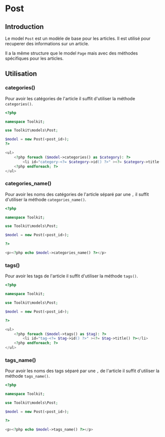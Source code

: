 # Post

## Introduction

Le model `Post` est un modèle de base pour les articles. Il est utilisé pour recuperer des informations sur un article.

Il a la même structure que le model `Page` mais avec des méthodes spécifiques pour les articles.

## Utilisation

### categories()

Pour avoir les catégories de l'article il suffit d'utiliser la méthode `categories()`.

```php
<?php

namespace Toolkit;

use Toolkit\models\Post;

$model = new Post(<post_id>);
?>

<ul>
    <?php foreach ($model->categories() as $category): ?>
        <li id="category-<?= $category->id() ?>" ><?= $category->title() ?></li>
    <?php endforeach; ?>
</ul>
```

### categories_name()

Pour avoir les noms des catégories de l'article séparé par une `,` il suffit d'utiliser la méthode `categories_name()`.

```php
<?php

namespace Toolkit;

use Toolkit\models\Post;

$model = new Post(<post_id>);

?>

<p><?php echo $model->categories_name() ?></p>
```

### tags()

Pour avoir les tags de l'article il suffit d'utiliser la méthode `tags()`.

```php
<?php

namespace Toolkit;

use Toolkit\models\Post;

$model = new Post(<post_id>);

?>

<ul>
    <?php foreach ($model->tags() as $tag): ?>
        <li id="tag-<?= $tag->id() ?>" ><?= $tag->title() ?></li>
    <?php endforeach; ?>
</ul>
```

### tags_name()

Pour avoir les noms des tags séparé par une `,` de l'article il suffit d'utiliser la méthode `tags_name()`.

```php
<?php

namespace Toolkit;

use Toolkit\models\Post;

$model = new Post(<post_id>);

?>

<p><?php echo $model->tags_name() ?></p>
```
